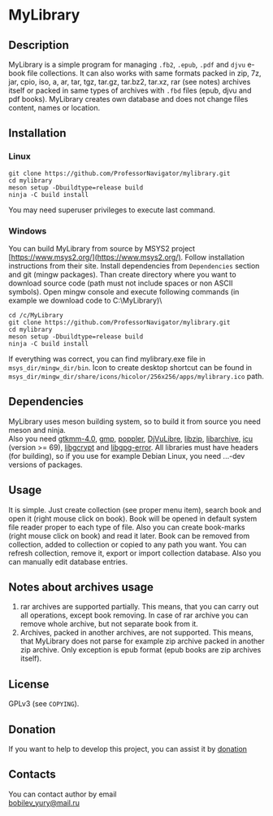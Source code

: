 # MyLibrary

## Description

MyLibrary is a simple program for managing `.fb2`, `.epub`, `.pdf` and `djvu` e-book file collections. It can also works with same formats packed in zip, 7z, jar, cpio, iso, a, ar, tar, tgz, tar.gz, tar.bz2, tar.xz, rar (see notes) archives itself or packed in same types of  archives with `.fbd` files (epub, djvu and pdf books). MyLibrary creates own database and does not change files content, names or location.

## Installation

### Linux

`git clone https://github.com/ProfessorNavigator/mylibrary.git`\
`cd mylibrary`\
`meson setup -Dbuildtype=release build`\
`ninja -C build install`

You may need superuser privileges to execute last command.

### Windows

You can build MyLibrary from source by MSYS2 project [https://www.msys2.org/](https://www.msys2.org/). Follow installation instructions from their site. Install dependencies from `Dependencies` section and git (mingw packages). Than create directory where you want to download source code (path must not include spaces or non ASCII symbols). Open mingw console and execute following commands (in example we download code to C:\MyLibrary)\

`cd /c/MyLibrary`\
`git clone https://github.com/ProfessorNavigator/mylibrary.git`\
`cd mylibrary`\
`meson setup -Dbuildtype=release build`\
`ninja -C build install`

If everything was correct, you can find mylibrary.exe file in `msys_dir/mingw_dir/bin`. Icon to create desktop shortcut can be found in `msys_dir/mingw_dir/share/icons/hicolor/256x256/apps/mylibrary.ico` path. 

## Dependencies

MyLibrary uses meson building system, so to build it from source you need meson and ninja.\
Also you need [gtkmm-4.0](http://www.gtkmm.org/), [gmp](https://gmplib.org/), [poppler](https://poppler.freedesktop.org/), [DjVuLibre](https://djvu.sourceforge.net/), [libzip](https://libzip.org/), [libarchive](https://libarchive.org/), [icu](https://icu.unicode.org/) (version >= 69), [libgcrypt](https://www.gnupg.org/software/libgcrypt/) and [libgpg-error](https://www.gnupg.org/software/libgpg-error/). All libraries must have headers (for building), so if you use for example Debian Linux, you need ...-dev versions of packages.

## Usage

It is simple. Just create collection (see proper menu item), search book and open it (right mouse click on book). Book will be opened in default system file reader proper to each type of file. Also you can create book-marks (right mouse click on book) and read it later. Book can be removed from collection, added to collection or copied to any path you want. You can refresh collection, remove it, export or import collection database. Also you can manually edit database entries.

## Notes about archives usage
1. rar archives are supported partially. This means, that you can carry out all operations, except book removing. In case of rar archive you can remove whole archive, but not separate book from it.
2. Archives, packed in another archives, are not supported. This means, that MyLibrary does not parse for example zip archive packed in another zip archive. Only exception is epub format (epub books are zip archives itself).

## License

GPLv3 (see `COPYING`).

## Donation

If you want to help to develop this project, you can assist it by [donation](https://yoomoney.ru/to/4100117795409573)

## Contacts

You can contact author by email \
bobilev_yury@mail.ru